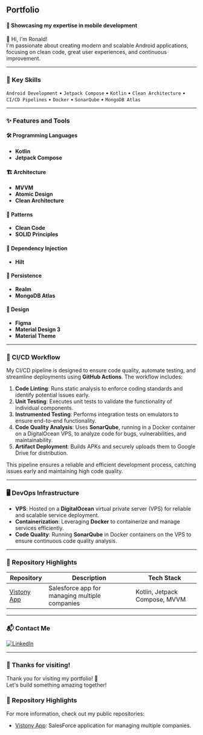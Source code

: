## Portfolio
#### 🚀 Showcasing my expertise in mobile development

👋 Hi, I'm Ronald!  
I'm passionate about creating modern and scalable Android applications, focusing on clean code, great user experiences, and continuous improvement.

---

### 🧰 Key Skills
`Android Development` • `Jetpack Compose` • `Kotlin` • `Clean Architecture` • `CI/CD Pipelines` • `Docker` • `SonarQube` • `MongoDB Atlas`

---

### ✨ Features and Tools

#### 🛠 Programming Languages
- **Kotlin**
- **Jetpack Compose**

#### 🏗 Architecture
- **MVVM**
- **Atomic Design**
- **Clean Architecture**

#### 📐 Patterns
- **Clean Code**
- **SOLID Principles**

#### 💉 Dependency Injection
- **Hilt**

#### 💾 Persistence
- **Realm**
- **MongoDB Atlas**

#### 🎨 Design
- **Figma**
- **Material Design 3**
- **Material Theme**

---

### 🔄 CI/CD Workflow

My CI/CD pipeline is designed to ensure code quality, automate testing, and streamline deployments using **GitHub Actions**. The workflow includes:

1. **Code Linting**: Runs static analysis to enforce coding standards and identify potential issues early.
2. **Unit Testing**: Executes unit tests to validate the functionality of individual components.
3. **Instrumented Testing**: Performs integration tests on emulators to ensure end-to-end functionality.
4. **Code Quality Analysis**: Uses **SonarQube**, running in a Docker container on a DigitalOcean VPS, to analyze code for bugs, vulnerabilities, and maintainability.
5. **Artifact Deployment**: Builds APKs and securely uploads them to Google Drive for distribution.

This pipeline ensures a reliable and efficient development process, catching issues early and maintaining high code quality.

---

### 🖥️ DevOps Infrastructure

- **VPS**: Hosted on a **DigitalOcean** virtual private server (VPS) for reliable and scalable service deployment.
- **Containerization**: Leveraging **Docker** to containerize and manage services efficiently.
- **Code Quality**: Running **SonarQube** in Docker containers on the VPS to ensure continuous code quality analysis.

---

### 📂 Repository Highlights

| Repository | Description | Tech Stack |
|------------|-------------|------------|
| [Vistony App](https://github.com/Vistonysac/vistony-app) | Salesforce app for managing multiple companies | Kotlin, Jetpack Compose, MVVM |

---

### 📬 Contact Me

[![LinkedIn](https://img.shields.io/badge/LinkedIn-Profile-blue?style=for-the-badge&logo=linkedin)](https://www.linkedin.com/in/ronald-eduardo-otarola-sanchez-15512088)

---

### 🎉 Thanks for visiting!

Thank you for visiting my portfolio! 🚀  
Let's build something amazing together!


### 📂 Repository Highlights

For more information, check out my public repositories:
- [Vistony App](https://github.com/Vistonysac/vistony-app): SalesForce application for managing multiple companies.
